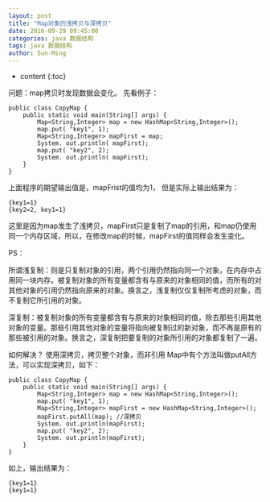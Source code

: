 ```yaml
---
layout: post
title: "Map对象的浅拷贝与深拷贝"
date: 2016-09-29 09:45:00
categories: java 数据结构
tags: java 数据结构
author: Sun-Ming
---
```


* content
{:toc}

问题：map拷贝时发现数据会变化。
先看例子：
```
public class CopyMap {
    public static void main(String[] args) {
        Map<String,Integer> map = new HashMap<String,Integer>();
        map.put( "key1", 1);
        Map<String,Integer> mapFirst = map;
        System. out.println( mapFirst);
        map.put( "key2", 2);
        System. out.println( mapFirst);
    }
}
```

上面程序的期望输出值是，mapFrist的值均为1，
但是实际上输出结果为：
```
{key1=1}
{key2=2, key1=1}
```


这里是因为map发生了浅拷贝，mapFirst只是复制了map的引用，和map仍使用同一个内存区域，所以，在修改map的时候，mapFirst的值同样会发生变化。

PS：

所谓浅复制：则是只复制对象的引用，两个引用仍然指向同一个对象，在内存中占用同一块内存。被复制对象的所有变量都含有与原来的对象相同的值，而所有的对其他对象的引用仍然指向原来的对象。换言之，浅复制仅仅复制所考虑的对象，而不复制它所引用的对象。

深复制：被复制对象的所有变量都含有与原来的对象相同的值，除去那些引用其他对象的变量。那些引用其他对象的变量将指向被复制过的新对象，而不再是原有的那些被引用的对象。换言之，深复制把要复制的对象所引用的对象都复制了一遍。

如何解决？
使用深拷贝，拷贝整个对象，而非引用
Map中有个方法叫做putAll方法，可以实现深拷贝，如下：

```
public class CopyMap {
    public static void main(String[] args) {
        Map<String,Integer> map = new HashMap<String,Integer>();
        map.put( "key1", 1);
        Map<String,Integer> mapFirst = new HashMap<String,Integer>();
        mapFirst.putAll(map); //深拷贝
        System. out.println(mapFirst);
        map.put( "key2", 2);
        System. out.println(mapFirst);
    }
}
```

如上，输出结果为：

```
{key1=1}
{key1=1}
```